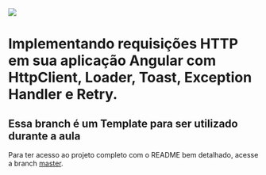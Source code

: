<img src="https://storage.googleapis.com/golden-wind/experts-club/capa-github.svg" />

# Implementando requisições HTTP em sua aplicação Angular com HttpClient, Loader, Toast, Exception Handler e Retry.

## Essa branch é um Template para ser utilizado durante a aula

Para ter acesso ao projeto completo com o README bem detalhado, acesse a branch [master](https://github.com/rocketseat-experts-club/angular-http-requests-2021-10-13/tree/master).
